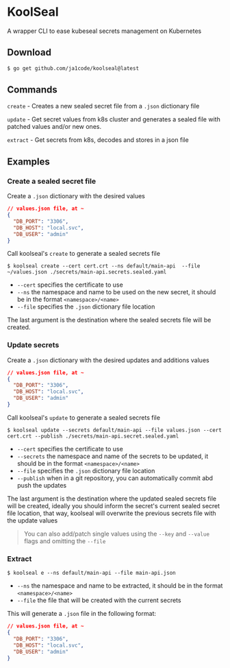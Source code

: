 # KoolSeal

A wrapper CLI to ease kubeseal secrets management on Kubernetes

## Download
```sh
$ go get github.com/ja1code/koolseal@latest
```

## Commands

`create` - Creates a new sealed secret file from a `.json` dictionary file

`update` - Get secret values from k8s cluster and generates a sealed file with patched values and/or new ones. 

`extract` - Get secrets from k8s, decodes and stores in a json file

## Examples

### Create a sealed secret file

Create a `.json` dictionary with the desired values
```json
// values.json file, at ~
{
  "DB_PORT": "3306",
  "DB_HOST": "local.svc",
  "DB_USER": "admin"
}
```

Call koolseal's `create` to generate a sealed secrets file
```shell
$ koolseal create --cert cert.crt --ns default/main-api  --file ~/values.json ./secrets/main-api.secrets.sealed.yaml
```

- `--cert` specifies the certificate to use
- `--ns` the namespace and name to be used on the new secret, it should be in the format `<namespace>/<name>`
- `--file` specifies the `.json` dictionary file location

The last argument is the destination where the sealed secrets file will be created.

### Update secrets

Create a `.json` dictionary with the desired updates and additions values
```json
// values.json file, at ~
{
  "DB_PORT": "3306",
  "DB_HOST": "local.svc",
  "DB_USER": "admin"
}
```

Call koolseal's `update` to generate a sealed secrets file
```shell
$ koolseal update --secrets default/main-api --file values.json --cert cert.crt --publish ./secrets/main-api.secret.sealed.yaml
```

- `--cert` specifies the certificate to use
- `--secrets` the namespace and name of the secrets to be updated, it should be in the format `<namespace>/<name>`
- `--file` specifies the `.json` dictionary file location
- `--publish` when in a git repository, you can automatically commit abd push the updates

The last argument is the destination where the updated sealed secrets file will be created, ideally you should inform the secret's current sealed secret file location, that way, koolseal will overwrite the previous secrets file with the update values

> You can also add/patch single values using the `--key` and `--value` flags and omitting the `--file`

### Extract

```shell
$ koolseal e --ns default/main-api --file main-api.json
```

- `--ns` the namespace and name to be extracted, it should be in the format `<namespace>/<name>`
- `--file` the file that will be created with the current secrets

This will generate a `.json` file in the following format:
```json
// values.json file, at ~
{
  "DB_PORT": "3306",
  "DB_HOST": "local.svc",
  "DB_USER": "admin"
}
```